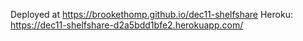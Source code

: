 Deployed at https://brookethomp.github.io/dec11-shelfshare
Heroku: https://dec11-shelfshare-d2a5bdd1bfe2.herokuapp.com/
